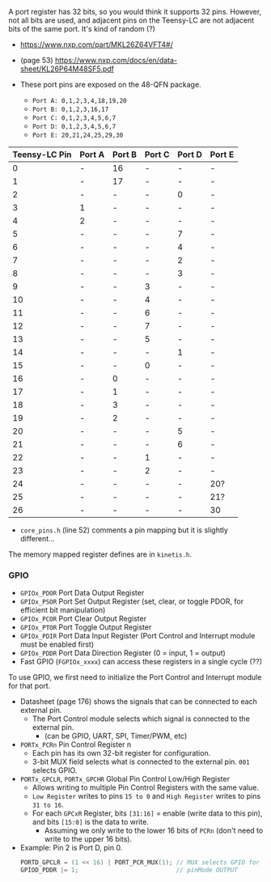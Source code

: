 A port register has 32 bits, so you would think it supports 32 pins. However, not all bits are used, and adjacent pins on the Teensy-LC are not adjacent bits of the same port. It's kind of random (?)
* https://www.nxp.com/part/MKL26Z64VFT4#/
* (page 53) https://www.nxp.com/docs/en/data-sheet/KL26P64M48SF5.pdf

* These port pins are exposed on the 48-QFN package.
  * `Port A: 0,1,2,3,4,18,19,20`
  * `Port B: 0,1,2,3,16,17`
  * `Port C: 0,1,2,3,4,5,6,7`
  * `Port D: 0,1,2,3,4,5,6,7`
  * `Port E: 20,21,24,25,29,30`

|Teensy-LC Pin|Port A|Port B|Port C|Port D|Port E|
|-|-|-|-|-|-|
|0|-|16|-|-|-|
|1|-|17|-|-|-|
|2|-|-|-|0|-|
|3|1|-|-|-|-|
|4|2|-|-|-|-|
|5|-|-|-|7|-|
|6|-|-|-|4|-|
|7|-|-|-|2|-|
|8|-|-|-|3|-|
|9|-|-|3|-|-|
|10|-|-|4|-|-|
|11|-|-|6|-|-|
|12|-|-|7|-|-|
|13|-|-|5|-|-|
|14|-|-|-|1|-|
|15|-|-|0|-|-|
|16|-|0|-|-|-|
|17|-|1|-|-|-|
|18|-|3|-|-|-|
|19|-|2|-|-|-|
|20|-|-|-|5|-|
|21|-|-|-|6|-|
|22|-|-|1|-|-|
|23|-|-|2|-|-|
|24|-|-|-|-|20?|
|25|-|-|-|-|21?|
|26|-|-|-|-|30|
* `core_pins.h` (line 52) comments a pin mapping but it is slightly different...

The memory mapped register defines are in `kinetis.h`.

### GPIO
* `GPIOx_PDOR` Port Data Output Register
* `GPIOx_PSOR` Port Set Output Register (set, clear, or toggle PDOR, for efficient bit manipulation)
* `GPIOx_PCOR` Port Clear Output Register
* `GPIOx_PTOR` Port Toggle Output Register
* `GPIOx_PDIR` Port Data Input Register (Port Control and Interrupt module must be enabled first)
* `GPIOx_PDDR` Port Data Direction Register (0 = input, 1 = output)
* Fast GPIO (`FGPIOx_xxxx`) can access these registers in a single cycle (??)

To use GPIO, we first need to initialize the Port Control and Interrupt module for that port.
* Datasheet (page 176) shows the signals that can be connected to each external pin.
  * The Port Control module selects which signal is connected to the external pin.
    * (can be GPIO, UART, SPI, Timer/PWM, etc)
* `PORTx_PCRn` Pin Control Register n
  * Each pin has its own 32-bit register for configuration.
  * 3-bit MUX field selects what is connected to the external pin. `001` selects GPIO.
* `PORTx_GPCLR`, `PORTx_GPCHR` Global Pin Control Low/High Register
  * Allows writing to multiple Pin Control Registers with the same value.
  * `Low Register` writes to pins `15 to 0` and `High Register` writes to pins `31 to 16`.
  * For each `GPCxR` Register, bits `[31:16]` = enable (write data to this pin), and bits `[15:0]` is the data to write.
    * Assuming we only write to the lower 16 bits of `PCRn` (don't need to write to the upper 16 bits).
* Example: Pin 2 is Port D, pin 0.
  ```c
  PORTD_GPCLR = (1 << 16) | PORT_PCR_MUX(1); // MUX selects GPIO for the 0-th pin
  GPIOD_PDDR |= 1;                           // pinMode OUTPUT
  ```